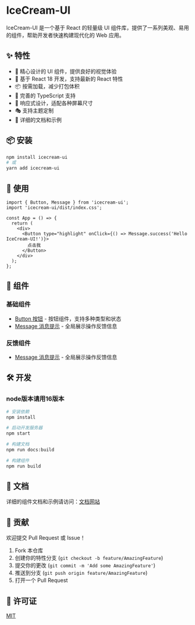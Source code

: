 # IceCream-UI

IceCream-UI 是一个基于 React 的轻量级 UI 组件库，提供了一系列美观、易用的组件，帮助开发者快速构建现代化的 Web 应用。

## ✨ 特性

- 🎨 精心设计的 UI 组件，提供良好的视觉体验
- 🚀 基于 React 18 开发，支持最新的 React 特性
- 📦 按需加载，减少打包体积
- 🎯 完善的 TypeScript 支持
- 📱 响应式设计，适配各种屏幕尺寸
- 🎭 支持主题定制
- 📖 详细的文档和示例

## 📦 安装

```bash
npm install icecream-ui
# 或
yarn add icecream-ui
```

## 🔨 使用

```tsx
import { Button, Message } from 'icecream-ui';
import 'icecream-ui/dist/index.css';

const App = () => {
  return (
    <div>
      <Button type="highlight" onClick={() => Message.success('Hello IceCream-UI!')}>
        点击我
      </Button>
    </div>
  );
};
```

## 🎨 组件

### 基础组件

- [Button 按钮](src/Basic/Button/index.md) - 按钮组件，支持多种类型和状态
- [Message 消息提示](src/Feedback/Message/index.md) - 全局展示操作反馈信息

### 反馈组件

- [Message 消息提示](src/Feedback/Message/index.md) - 全局展示操作反馈信息

## 🛠 开发
### node版本请用16版本

```bash
# 安装依赖
npm install

# 启动开发服务器
npm start

# 构建文档
npm run docs:build

# 构建组件
npm run build
```

## 📝 文档

详细的组件文档和示例请访问：[文档网站](https://your-docs-site.com)

## 🤝 贡献

欢迎提交 Pull Request 或 Issue！

1. Fork 本仓库
2. 创建你的特性分支 (`git checkout -b feature/AmazingFeature`)
3. 提交你的更改 (`git commit -m 'Add some AmazingFeature'`)
4. 推送到分支 (`git push origin feature/AmazingFeature`)
5. 打开一个 Pull Request

## 📄 许可证

[MIT](./LICENSE)
